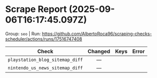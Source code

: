 # Scrape Report (2025-09-06T16:17:45.097Z)

Group: `seo`  |  Run: https://github.com/AlbertoRoca96/scraping-checks-scheduler/actions/runs/17516747408

| Check | Changed | Keys | Error |
|---|:---:|:--|:--|
| `playstation_blog_sitemap_diff` | — |  |  |
| `nintendo_us_news_sitemap_diff` | — |  |  |
